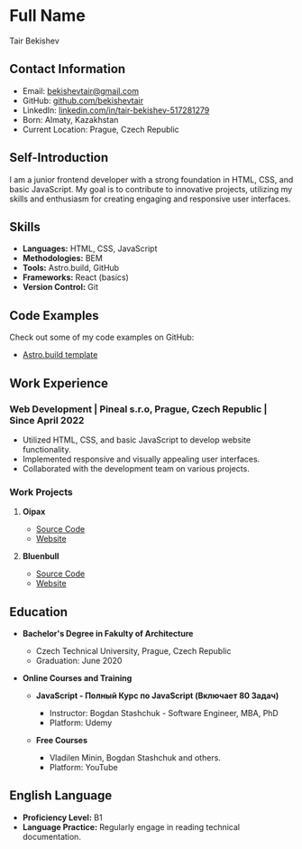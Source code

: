 # Full Name
Tair Bekishev

## Contact Information
- Email: bekishevtair@gmail.com
- GitHub: [github.com/bekishevtair](https://github.com/bekishevtair)
- LinkedIn: [linkedin.com/in/tair-bekishev-517281279](https://www.linkedin.com/in/tair-bekishev-517281279/)
- Born: Almaty, Kazakhstan
- Current Location: Prague, Czech Republic

## Self-Introduction
I am a junior frontend developer with a strong foundation in HTML, CSS, and basic JavaScript. My goal is to contribute to innovative projects, utilizing my skills and enthusiasm for creating engaging and responsive user interfaces.

## Skills
- **Languages:** HTML, CSS, JavaScript
- **Methodologies:** BEM
- **Tools:** Astro.build, GitHub
- **Frameworks:** React (basics)
- **Version Control:** Git

## Code Examples
Check out some of my code examples on GitHub:
- [Astro.build template](https://github.com/bekishevtair/astro.template)

## Work Experience
### Web Development | Pineal s.r.o, Prague, Czech Republic | Since April 2022
- Utilized HTML, CSS, and basic JavaScript to develop website functionality.
- Implemented responsive and visually appealing user interfaces.
- Collaborated with the development team on various projects.

### Work Projects
1. **Oipax**
   - [Source Code](https://github.com/bekishevtair/oipax)
   - [Website](https://oipax.com/)

2. **Bluenbull**
   - [Source Code](https://github.com/bekishevtair/bluenbull)
   - [Website](https://bluenbull.com/)

## Education
- **Bachelor's Degree in Fakulty of Architecture**
  - Czech Technical University, Prague, Czech Republic
  - Graduation: June 2020

- **Online Courses and Training**
  - **JavaScript - Полный Курс по JavaScript (Включает 80 Задач)**
    - Instructor: Bogdan Stashchuk - Software Engineer, MBA, PhD
    - Platform: Udemy

  - **Free Courses**
    - Vladilen Minin, Bogdan Stashchuk and others.
    - Platform: YouTube

## English Language
- **Proficiency Level:** B1
- **Language Practice:** Regularly engage in reading technical documentation.   